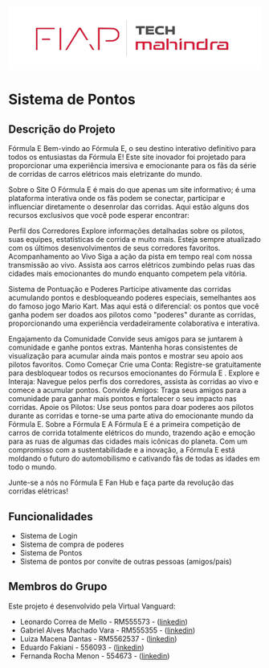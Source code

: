 ![Fiap - TechMahindra](logofigma-Copia.PNG)
# Sistema de Pontos

## Descrição do Projeto
Fórmula E 
Bem-vindo ao Fórmula E, o seu destino interativo definitivo para todos os entusiastas da Fórmula E! Este site inovador foi projetado para proporcionar uma experiência imersiva e emocionante para os fãs da série de corridas de carros elétricos mais eletrizante do mundo.

Sobre o Site
O Fórmula E é mais do que apenas um site informativo; é uma plataforma interativa onde os fãs podem se conectar, participar e influenciar diretamente o desenrolar das corridas. Aqui estão alguns dos recursos exclusivos que você pode esperar encontrar:

Perfil dos Corredores
Explore informações detalhadas sobre os pilotos, suas equipes, estatísticas de corrida e muito mais. Esteja sempre atualizado com os últimos desenvolvimentos de seus corredores favoritos.
Acompanhamento ao Vivo
Siga a ação da pista em tempo real com nossa transmissão ao vivo. Assista aos carros elétricos zumbindo pelas ruas das cidades mais emocionantes do mundo enquanto competem pela vitória.

Sistema de Pontuação e Poderes
Participe ativamente das corridas acumulando pontos e desbloqueando poderes especiais, semelhantes aos do famoso jogo Mario Kart. Mas aqui está o diferencial: os pontos que você ganha podem ser doados aos pilotos como "poderes" durante as corridas, proporcionando uma experiência verdadeiramente colaborativa e interativa.

Engajamento da Comunidade
Convide seus amigos para se juntarem à comunidade e ganhe pontos extras. Mantenha horas consistentes de visualização para acumular ainda mais pontos e mostrar seu apoio aos pilotos favoritos.
Como Começar
Crie uma Conta: Registre-se gratuitamente para desbloquear todos os recursos emocionantes do Fórmula E .
Explore e Interaja: Navegue pelos perfis dos corredores, assista às corridas ao vivo e comece a acumular pontos.
Convide Amigos: Traga seus amigos para a comunidade para ganhar mais pontos e fortalecer o seu impacto nas corridas.
Apoie os Pilotos: Use seus pontos para doar poderes aos pilotos durante as corridas e torne-se uma parte ativa do emocionante mundo da Fórmula E.
Sobre a Fórmula E
A Fórmula E é a primeira competição de carros de corrida totalmente elétricos do mundo, trazendo ação e emoção para as ruas de algumas das cidades mais icônicas do planeta. Com um compromisso com a sustentabilidade e a inovação, a Fórmula E está moldando o futuro do automobilismo e cativando fãs de todas as idades em todo o mundo.

Junte-se a nós no Fórmula E Fan Hub e faça parte da revolução das corridas elétricas!

## Funcionalidades

- Sistema de Login
- Sistema de compra de poderes
- Sistema de Pontos
- Sistema de pontos por convite de outras pessoas (amigos/pais)

## Membros do Grupo

Este projeto é desenvolvido pela Virtual Vanguard:

- Leonardo Correa de Mello - RM555573 - ([linkedin](https://www.linkedin.com/in/leocorreamello/))
- Gabriel Alves Machado Vara - RM555355 - ([linkedin](https://www.linkedin.com/in/gabriel-vara/))
- Luiza Macena Dantas - RM5562537 - ([linkedin](https://www.linkedin.com/in/luiza-macena-2a6715283/))
- Eduardo Fakiani - 556093 - ([linkedin](https://www.linkedin.com/in/eduardo-fakiani/))
- Fernanda Rocha Menon - 554673 - ([linkedin](linkedin.com/in/fernanda-rocha-menon-))
